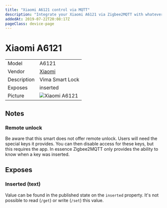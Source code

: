 ```yaml
---
title: "Xiaomi A6121 control via MQTT"
description: "Integrate your Xiaomi A6121 via Zigbee2MQTT with whatever smart home infrastructure you are using without the vendor's bridge or gateway."
addedAt: 2019-07-22T20:08:17Z
pageClass: device-page
---
```


<!-- !!!! -->
<!-- ATTENTION: This file is auto-generated through docgen! -->
<!-- You can only edit the "Notes"-Section between the two comment lines "Notes BEGIN" and "Notes END". -->
<!-- Do not use h1 or h2 heading within "## Notes"-Section. -->
<!-- !!!! -->

# Xiaomi A6121

|     |     |
|-----|-----|
| Model | A6121  |
| Vendor  | [Xiaomi](/supported-devices/#v=Xiaomi)  |
| Description | Vima Smart Lock |
| Exposes | inserted |
| Picture | ![Xiaomi A6121](https://www.zigbee2mqtt.io/images/devices/A6121.png) |


<!-- Notes BEGIN: You can edit here. Add "## Notes" headline if not already present. -->
## Notes


### Remote unlock
Be aware that this smart does not offer remote unlock. Users will need the special keys it provides. You can then disable access for these keys, but this requires the app. In essence Zigbee2MQTT only provides the ability to know when a key was inserted.
<!-- Notes END: Do not edit below this line -->




## Exposes

### Inserted (text)
Value can be found in the published state on the `inserted` property.
It's not possible to read (`/get`) or write (`/set`) this value.

